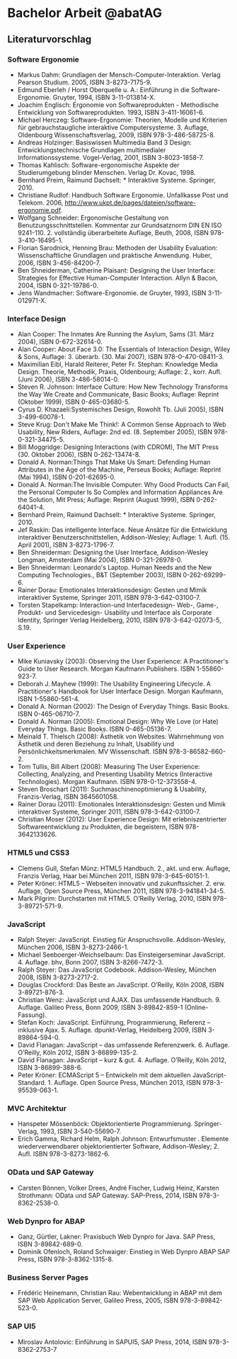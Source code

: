 Bachelor Arbeit @abatAG
==

## Literaturvorschlag
### Software Ergonomie
- Markus Dahm: Grundlagen der Mensch-Computer-Interaktion. Verlag Pearson Studium. 2005, ISBN 3-8273-7175-9.
- Edmund Eberleh / Horst Oberquelle u. A.: Einführung in die Software-Ergonomie. Gruyter, 1994, ISBN 3-11-013814-X.
- Joachim Englisch: Ergonomie von Softwareprodukten - Methodische Entwicklung von Softwareprodukten. 1993, ISBN 3-411-16061-6.
- Michael Herczeg: Software-Ergonomie: Theorien, Modelle und Kriterien für gebrauchstaugliche interaktive Computersysteme. 3. Auflage, Oldenbourg Wissenschaftsverlag, 2009, ISBN 978-3-486-58725-8.
- Andreas Holzinger: Basiswissen Multimedia Band 3 Design: Entwicklungstechnische Grundlagen multimedialer Informationssysteme. Vogel-Verlag, 2001, ISBN 3-8023-1858-7.
- Thomas Kahlisch: Software-ergonomische Aspekte der Studierumgebung blinder Menschen. Verlag Dr. Kovac, 1998.
- Bernhard Preim, Raimund Dachselt: * Interaktive Systeme. Springer, 2010.
- Christiane Rudlof: Handbuch Software Ergonomie. Unfallkasse Post und Telekom. 2006, http://www.ukpt.de/pages/dateien/software-ergonomie.pdf.
- Wolfgang Schneider: Ergonomische Gestaltung von Benutzungsschnittstellen. Kommentar zur Grundsatznorm DIN EN ISO 9241-110. 2. vollständig überarbeitete Auflage, Beuth, 2008, ISBN 978-3-410-16495-1.
- Florian Sarodnick, Henning Brau: Methoden der Usability Evaluation: Wissenschaftliche Grundlagen und praktische Anwendung. Huber, 2006, ISBN 3-456-84200-7.
- Ben Shneiderman, Catherine Plaisant: Designing the User Interface: Strategies for Effective Human-Computer Interaction. Allyn & Bacon, 2004, ISBN 0-321-19786-0.
- Jens Wandmacher: Software-Ergonomie. de Gruyter, 1993, ISBN 3-11-012971-X.

### Interface Design
- Alan Cooper: The Inmates Are Running the Asylum, Sams (31. März 2004), ISBN 0-672-32614-0.
- Alan Cooper: About Face 3.0: The Essentials of Interaction Design, Wiley & Sons, Auflage: 3. überarb. (30. Mai 2007), ISBN 978-0-470-08411-3.
- Maximilian Eibl, Harald Reiterer, Peter Fr. Stephan: Knowledge Media Design. Theorie, Methodik, Praxis, Oldenbourg; Auflage: 2., korr. Aufl. (Juni 2006), ISBN 3-486-58014-0.
- Steven R. Johnson: Interface Culture: How New Technology Transforms the Way We Create and Communicate, Basic Books; Auflage: Reprint (Oktober 1999), ISBN 0-465-03680-5.
- Cyrus D. Khazaeli:Systemisches Design, Rowohlt Tb. (Juli 2005), ISBN 3-499-60078-1.
- Steve Krug: Don't Make Me Think!: A Common Sense Approach to Web Usability, New Riders, Auflage: 2nd ed. (8. September 2005), ISBN 978-0-321-34475-5.
- Bill Moggridge: Designing Interactions (with CDROM), The MIT Press (30. Oktober 2006), ISBN 0-262-13474-8.
- Donald A. Norman:Things That Make Us Smart: Defending Human Attributes in the Age of the Machine, Perseus Books; Auflage: Reprint (Mai 1994), ISBN 0-201-62695-0.
- Donald A. Norman:The Invisible Computer: Why Good Products Can Fail, the Personal Computer Is So Complex and Information Appliances Are the Solution, Mit Press; Auflage: Reprint (August 1999), ISBN 0-262-64041-4.
- Bernhard Preim, Raimund Dachselt: * Interaktive Systeme. Springer, 2010.
- Jef Raskin: Das intelligente Interface. Neue Ansätze für die Entwicklung interaktiver Benutzerschnittstellen, Addison-Wesley; Auflage: 1. Aufl. (15. April 2001), ISBN 3-8273-1796-7.
- Ben Shneiderman: Designing the User Interface, Addison-Wesley Longman, Amsterdam (Mai 2004), ISBN 0-321-26978-0.
- Ben Shneiderman: Leonardo's Laptop. Human Needs and the New Computing Technologies., B&T (September 2003), ISBN 0-262-69299-6.
- Rainer Dorau: Emotionales Interaktionsdesign: Gesten und Mimik interaktiver Systeme, Springer 2011, ISBN 978-3-642-03100-7.
- Torsten Stapelkamp: Interaction-und Interfacedesign- Web-, Game-, Produkt- und Servicedesign- Usability und Interface als Corporate Identity, Springer Verlag Heidelberg, 2010, ISBN 978-3-642-02073-5, S.19.

### User Experience
- Mike Kuniavsky (2003): Observing the User Experience: A Practitioner's Guide to User Research. Morgan Kaufmann Publishers. ISBN 1-55860-923-7.
- Deborah J. Mayhew (1999): The Usability Engineering Lifecycle. A Practitioner's Handbook for User Interface Design. Morgan Kaufmann, ISBN 1-55860-561-4.
- Donald A. Norman (2002): The Design of Everyday Things. Basic Books. ISBN 0-465-06710-7.
- Donald A. Norman (2005): Emotional Design: Why We Love (or Hate) Everyday Things. Basic Books. ISBN 0-465-05136-7.
- Meinald T. Thielsch (2008): Ästhetik von Websites: Wahrnehmung von Ästhetik und deren Beziehung zu Inhalt, Usability und Persönlichkeitsmerkmalen. MV Wissenschaft. ISBN 978-3-86582-660-2.
- Tom Tullis, Bill Albert (2008): Measuring The User Experience: Collecting, Analyzing, and Presenting Usability Metrics (Interactive Technologies). Morgan Kaufmann. ISBN 978-0-12-373558-4.
- Steven Broschart (2011): Suchmaschinenoptimierung & Usability, Franzis-Verlag, ISBN 3645601058.
- Rainer Dorau (2011): Emotionales Interaktionsdesign: Gesten und Mimik interaktiver Systeme, Springer 2011, ISBN 978-3-642-03100-7.
- Christian Moser (2012): User Experience Design: Mit erlebniszentrierter Softwareentwicklung zu Produkten, die begeistern, ISBN 978-3642133626.

### HTML5 und CSS3
- Clemens Gull, Stefan Münz: HTML5 Handbuch. 2., akt. und erw. Auflage, Franzis Verlag, Haar bei München 2011, ISBN 978-3-645-60151-1.
- Peter Kröner: HTML5 – Webseiten innovativ und zukunftssicher. 2. erw. Auflage, Open Source Press, München 2011, ISBN 978-3-941841-34-5.
- Mark Pilgrim: Durchstarten mit HTML5. O’Reilly Verlag, 2010, ISBN 978-3-89721-571-9.

### JavaScript
- Ralph Steyer: JavaScript. Einstieg für Anspruchsvolle. Addison-Wesley, München 2006, ISBN 3-8273-2466-1.
- Michael Seeboerger-Weichselbaum: Das Einsteigerseminar JavaScript. 4. Auflage. bhv, Bonn 2007, ISBN 3-8266-7472-3.
- Ralph Steyer: Das JavaScript Codebook. Addison-Wesley, München 2008, ISBN 3-8273-2717-2.
- Douglas Crockford: Das Beste an JavaScript. O’Reilly, Köln 2008, ISBN 3-89721-876-3.
- Christian Wenz: JavaScript und AJAX. Das umfassende Handbuch. 9. Auflage. Galileo Press, Bonn 2009, ISBN 3-89842-859-1 (Online-Fassung).
- Stefan Koch: JavaScript. Einführung, Programmierung, Referenz – inklusive Ajax. 5. Auflage. dpunkt-Verlag, Heidelberg 2009, ISBN 3-89864-594-0.
- David Flanagan: JavaScript – das umfassende Referenzwerk. 6. Auflage. O’Reilly, Köln 2012, ISBN 3-86899-135-2.
- David Flanagan: JavaScript – kurz & gut. 4. Auflage. O’Reilly, Köln 2012, ISBN 3-86899-388-6.
- Peter Kröner: ECMAScript 5 – Entwickeln mit dem aktuellen JavaScript-Standard. 1. Auflage. Open Source Press, München 2013, ISBN 978-3-95539-063-1.

### MVC Architektur
- Hanspeter Mössenböck: Objektorientierte Programmierung. Springer-Verlag, 1993, ISBN 3-540-55690-7.
- Erich Gamma, Richard Helm, Ralph Johnson: Entwurfsmuster . Elemente wiederverwendbarer objektorientierter Software, Addison-Wesley; 2. Aufl. ISBN 978-3-8273-1862-6.

### OData und SAP Gateway
- Carsten Bönnen, Volker Drees, André Fischer, Ludwig Heinz, Karsten Strothmann: OData und SAP Gateway. SAP-Press, 2014, ISBN 978-3-8362-2538-0.

### Web Dynpro for ABAP
- Ganz, Gürtler, Lakner: Praxisbuch Web Dynpro for Java. SAP Press, ISBN 3-89842-689-0.
- Dominik Ofenloch, Roland Schwaiger: Einstieg in Web Dynpro ABAP SAP Press, ISBN 978-3-8362-1315-8.

### Business Server Pages
- Frédéric Heinemann, Christian Rau: Webentwicklung in ABAP mit dem SAP Web Application Server, Galileo Press, 2005, ISBN 978-3-89842-523-0.

### SAP UI5
- Miroslav Antolovic: Einführung in SAPUI5, SAP Press, 2014, ISBN 978-3-8362-2753-7
